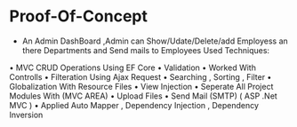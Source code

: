 # Proof-Of-Concept
- An Admin DashBoard ,Admin can Show/Udate/Delete/add Employess an there Departments and Send mails to Employees
Used Techniques:

• MVC CRUD Operations Using EF Core
• Validation
• Worked With Controlls
• Filteration Using Ajax Request
• Searching , Sorting , Filter
• Globalization With Resource Files
• View Injection 
• Seperate All Project Modules With (MVC AREA)
• Upload Files
• Send Mail (SMTP) ( ASP .Net MVC )
• Applied Auto Mapper , Dependency Injection , Dependency Inversion

